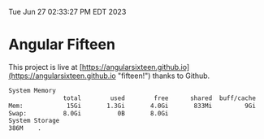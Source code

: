 Tue Jun 27 02:33:27 PM EDT 2023

# Angular Fifteen


This project is live at [https://angularsixteen.github.io](https://angularsixteen.github.io "fifteen!") thanks to Github.

```bash
System Memory
               total        used        free      shared  buff/cache   available
Mem:            15Gi       1.3Gi       4.0Gi       833Mi         9Gi        12Gi
Swap:          8.0Gi          0B       8.0Gi
System Storage
386M	.
